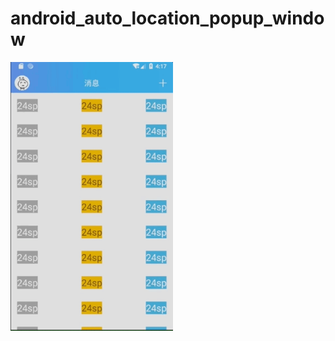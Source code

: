 # android_auto_location_popup_window

<img src="https://github.com/mnnyang/android_auto_location_popup_window/blob/master/screenfetch.gif" width="260" height="auto">

